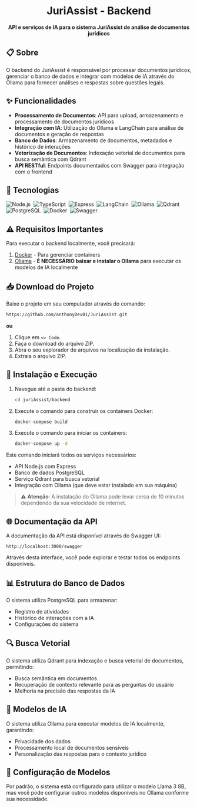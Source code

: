 <h1 align="center">JuriAssist - Backend</h1>

<p align="center">
  <strong>API e serviços de IA para o sistema JuriAssist de análise de documentos jurídicos</strong>
</p>

## 📋 Sobre

O backend do JuriAssist é responsável por processar documentos jurídicos, gerenciar o banco de dados e integrar com modelos de IA através do Ollama para fornecer análises e respostas sobre questões legais.

## ✨ Funcionalidades

-   **Processamento de Documentos**: API para upload, armazenamento e processamento de documentos jurídicos
-   **Integração com IA**: Utilização do Ollama e LangChain para análise de documentos e geração de respostas
-   **Banco de Dados**: Armazenamento de documentos, metadados e histórico de interações
-   **Vetorização de Documentos**: Indexação vetorial de documentos para busca semântica com Qdrant
-   **API RESTful**: Endpoints documentados com Swagger para integração com o frontend

## 🚀 Tecnologias

![Node.js](https://img.shields.io/badge/Node.js-0D1117?style=for-the-badge&logo=node.js&logoColor=339933&labelColor=0D1117)&nbsp;
![TypeScript](https://img.shields.io/badge/TypeScript-0D1117?style=for-the-badge&logo=typescript&logoColor=3178C6&labelColor=0D1117)&nbsp;
![Express](https://img.shields.io/badge/Express-0D1117?style=for-the-badge&logo=express&logoColor=FFFFFF&labelColor=0D1117)&nbsp;
![LangChain](https://img.shields.io/badge/LangChain-0D1117?style=for-the-badge&logo=chainlink&logoColor=375BD2&labelColor=0D1117)&nbsp;
![Ollama](https://img.shields.io/badge/Ollama-0D1117?style=for-the-badge&logo=llama&logoColor=FFFFFF&labelColor=0D1117)&nbsp;
![Qdrant](https://img.shields.io/badge/Qdrant-0D1117?style=for-the-badge&logo=database&logoColor=FFFFFF&labelColor=0D1117)&nbsp;
![PostgreSQL](https://img.shields.io/badge/PostgreSQL-0D1117?style=for-the-badge&logo=postgresql&logoColor=4169E1&labelColor=0D1117)&nbsp;
![Docker](https://img.shields.io/badge/Docker-0D1117?style=for-the-badge&logo=docker&logoColor=2496ED&labelColor=0D1117)&nbsp;
![Swagger](https://img.shields.io/badge/Swagger-0D1117?style=for-the-badge&logo=swagger&logoColor=85EA2D&labelColor=0D1117)&nbsp;

## ⚠️ Requisitos Importantes

Para executar o backend localmente, você precisará:

1. [Docker](https://www.docker.com/products/docker-desktop/) - Para gerenciar containers
2. [Ollama](https://ollama.com) - **É NECESSÁRIO baixar e instalar o Ollama** para executar os modelos de IA localmente

## 📥 Download do Projeto

Baixe o projeto em seu computador através do comando:

```bash
https://github.com/anthonyDev01/JuriAssist.git
```

**ou**

1. Clique em `<> Code`.
2. Faça o download do arquivo ZIP.
3. Abra o seu explorador de arquivos na localização da instalação.
4. Extraia o arquivo ZIP.

## 🔄 Instalação e Execução

1. Navegue até a pasta do backend:
   ```bash
   cd juriAssist/backend
   ```
2. Execute o comando para construir os containers Docker:
   ```bash
   docker-compose build
   ```

3. Execute o comando para iniciar os containers:
   ```bash
   docker-compose up -d
   ```

Este comando iniciará todos os serviços necessários:

-   API Node.js com Express
-   Banco de dados PostgreSQL
-   Serviço Qdrant para busca vetorial
-   Integração com Ollama (que deve estar instalado em sua máquina)

> ⚠️ **Atenção**: A instalação do Ollama pode levar cerca de 10 minutos dependendo da sua velocidade de internet.

## 🌐 Documentação da API

A documentação da API está disponível através do Swagger UI:

```
http://localhost:3000/swagger
```

Através desta interface, você pode explorar e testar todos os endpoints disponíveis.

## 📊 Estrutura do Banco de Dados

O sistema utiliza PostgreSQL para armazenar:

-   Registro de atividades
-   Histórico de interações com a IA
-   Configurações do sistema

## 🔍 Busca Vetorial

O sistema utiliza Qdrant para indexação e busca vetorial de documentos, permitindo:

-   Busca semântica em documentos
-   Recuperação de contexto relevante para as perguntas do usuário
-   Melhoria na precisão das respostas da IA

## 🤖 Modelos de IA

O sistema utiliza Ollama para executar modelos de IA localmente, garantindo:

-   Privacidade dos dados
-   Processamento local de documentos sensíveis
-   Personalização das respostas para o contexto jurídico

## 🔧 Configuração de Modelos

Por padrão, o sistema está configurado para utilizar o modelo Llama 3 8B, mas você pode configurar outros modelos disponíveis no Ollama conforme sua necessidade.

